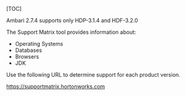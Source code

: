 [TOC]

Ambari 2.7.4 supports only HDP-3.1.4 and HDF-3.2.0

The Support Matrix tool provides information about:

- Operating Systems 
- Databases 
- Browsers 
- JDK

Use the following URL to determine support for each product version.

https://supportmatrix.hortonworks.com
